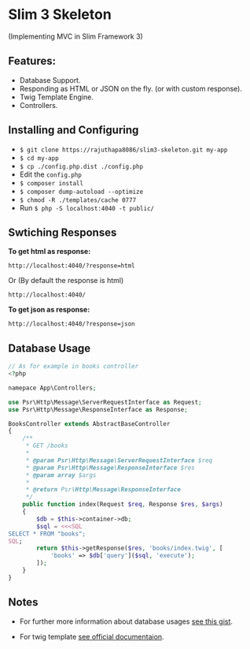 # Slim 3 Skeleton

(Implementing MVC in Slim Framework 3)

## Features:

 * Database Support.
 * Responding as HTML or JSON on the fly. (or with custom response).
 * Twig Template Engine.
 * Controllers.

## Installing and Configuring

 * `$ git clone https://rajuthapa8086/slim3-skeleton.git my-app`
 * `$ cd my-app`
 * `$ cp ./config.php.dist ./config.php`
 * Edit the `config.php`
 * `$ composer install`
 * `$ composer dump-autoload --optimize`
 * `$ chmod -R ./templates/cache 0777`
 * Run `$ php -S localhost:4040 -t public/`

## Swtiching Responses
**To get html as response:**
```
http://localhost:4040/?response=html
```
Or (By default the response is html)
```
http://localhost:4040/
```
**To get json as response:**
```
http://localhost:4040/?response=json
```


## Database Usage
```php
// As for example in books controller
<?php

namepace App\Controllers;

use Psr\Http\Message\ServerRequestInterface as Request;
use Psr\Http\Message\ResponseInterface as Response;

BooksController extends AbstractBaseController
{
    /**
     * GET /books
     *
     * @param Psr\Http\Message\ServerRequestInterface $req
     * @param Psr\Http\Message\ResponseInterface $res
     * @param array $args
     *
     * @return Psr\Http\Message\ResponseInterface
     */
    public function index(Request $req, Response $res, $args)
    {
        $db = $this->container->db;
        $sql = <<<SQL
SELECT * FROM "books";
SQL;
        return $this->getResponse($res, 'books/index.twig', [
            'books' => $db['query']($sql, 'execute');
        ]);
    }
}
```

## Notes
* For further more information about database usages [see this gist](https://gist.github.com/rajuthapa8086/0f002a02fa57fce995382877fbfcfa86).

* For twig template [see official documentaion](http://twig.sensiolabs.org/documentation).